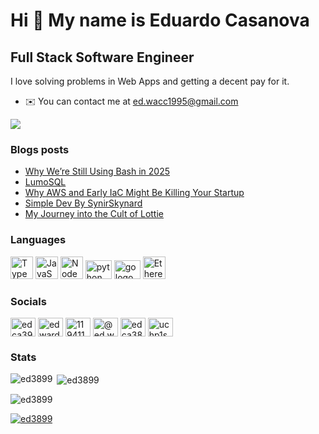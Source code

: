 Hi 👋 My name is Eduardo Casanova
=================================

Full Stack Software Engineer
----------------------------

I love solving problems in Web Apps and getting a decent pay for it.

* ✉️  You can contact me at [ed.wacc1995@gmail.com](mailto:ed.wacc1995@gmail.com)

<a href="https://www.github.com/ed3899" target="_blank" rel="noreferrer"><img
src="https://img.shields.io/github/followers/ed3899?logo=github&style=for-the-badge&color=22c55e&labelColor=1c1917" /></a>

### Blogs posts
<!-- BLOG-POST-LIST:START -->
- [Why We’re Still Using Bash in 2025](https://medium.com/lets-code-future/why-were-still-using-bash-in-2025-b5e112768556?source=rss-bcf029f2b23f------2)
- [LumoSQL](https://medium.com/lets-code-future/lumosql-0660096eb9c1?source=rss-bcf029f2b23f------2)
- [Why AWS and Early IaC Might Be Killing Your Startup](https://aws.plainenglish.io/why-aws-and-early-iac-might-be-killing-your-startup-e480f3102f9f?source=rss-bcf029f2b23f------2)
- [Simple Dev By SynirSkynard](https://medium.com/lets-code-future/simple-dev-by-synirskynard-9cc6ae5e94bb?source=rss-bcf029f2b23f------2)
- [My Journey into the Cult of Lottie](https://javascript.plainenglish.io/my-journey-into-the-cult-of-lottie-6806610cae68?source=rss-bcf029f2b23f------2)
<!-- BLOG-POST-LIST:END -->

### Languages
<p align="left">
  <a href="https://www.typescriptlang.org/" target="_blank" rel="noreferrer"><img src="https://raw.githubusercontent.com/danielcranney/readme-generator/main/public/icons/skills/typescript-colored.svg" width="36" height="36" alt="TypeScript" /></a>
  <a href="https://developer.mozilla.org/en-US/docs/Web/JavaScript" target="_blank" rel="noreferrer"><img src="https://raw.githubusercontent.com/danielcranney/readme-generator/main/public/icons/skills/javascript-colored.svg" width="36" height="36" alt="JavaScript" /></a>
  <a href="https://nodejs.org/en/" target="_blank" rel="noreferrer"><img src="https://raw.githubusercontent.com/danielcranney/readme-generator/main/public/icons/skills/nodejs-colored.svg" width="36" height="36" alt="NodeJS" /></a>
  <img src="https://cdn.jsdelivr.net/gh/devicons/devicon/icons/python/python-original.svg" height="30" width="42" alt="python logo"  />
  <img src="https://cdn.jsdelivr.net/gh/devicons/devicon/icons/go/go-original.svg" height="30" width="42" alt="go logo"  /
  <img src="https://cdn.jsdelivr.net/gh/devicons/devicon/icons/bash/bash-original.svg" height="30" width="42" alt="bash logo"  />
  <a href="https://ethereum.org/en/" target="_blank" rel="noreferrer"><img src="https://raw.githubusercontent.com/danielcranney/readme-generator/main/public/icons/skills/ethereum-colored.svg" width="36" height="36" alt="Ethereum" /></a>
</p>

### Socials
<p align="left">
<a href="https://twitter.com/edca3911" target="blank"><img align="center" src="https://raw.githubusercontent.com/rahuldkjain/github-profile-readme-generator/master/src/images/icons/Social/twitter.svg" alt="edca3911" height="30" width="40" /></a>
<a href="https://linkedin.com/in/edwardcasanova" target="blank"><img align="center" src="https://raw.githubusercontent.com/rahuldkjain/github-profile-readme-generator/master/src/images/icons/Social/linked-in-alt.svg" alt="edwardcasanova" height="30" width="40" /></a>
<a href="https://stackoverflow.com/users/11941146" target="blank"><img align="center" src="https://raw.githubusercontent.com/rahuldkjain/github-profile-readme-generator/master/src/images/icons/Social/stack-overflow.svg" alt="11941146" height="30" width="40" /></a>
<a href="https://medium.com/@ed.wacc1995" target="blank"><img align="center" src="https://raw.githubusercontent.com/rahuldkjain/github-profile-readme-generator/master/src/images/icons/Social/medium.svg" alt="@ed.wacc1995" height="30" width="40" /></a>
<a href="https://www.leetcode.com/edca3899" target="blank"><img align="center" src="https://raw.githubusercontent.com/rahuldkjain/github-profile-readme-generator/master/src/images/icons/Social/leet-code.svg" alt="edca3899" height="30" width="40" /></a>
<a href="https://www.youtube.com/channel/UCHp1sNFMyrfFrVX_GneXlgg" target="blank"><img align="center" src="https://raw.githubusercontent.com/rahuldkjain/github-profile-readme-generator/master/src/images/icons/Social/youtube.svg" alt="uchp1snfmyrffrvx_gnexlgg" height="30" width="40" /></a>
</p>

### Stats
<p><img align="left" src="https://github-readme-stats.vercel.app/api/top-langs?username=ed3899&show_icons=true&locale=en&layout=compact" alt="ed3899" /></p>

<p>&nbsp;<img align="center" src="https://github-readme-stats.vercel.app/api?username=ed3899&show_icons=true&locale=en" alt="ed3899" /></p>

<p><img align="center" src="https://github-readme-streak-stats.herokuapp.com/?user=ed3899&" alt="ed3899" /></p>

<p align="left"> <a href="https://github.com/ryo-ma/github-profile-trophy"><img src="https://github-profile-trophy.vercel.app/?username=ed3899" alt="ed3899" /></a> </p>
